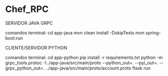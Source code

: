 # Chef_RPC

SERVIDOR JAVA GRPC

comandos terminal:
cd app-java
mvn clean install -DskipTests
mvn spring-boot:run

CLIENTE/SERVIDOR PYTHON 

comandos terminal:
cd app-python
pip install -r requirements.txt
python -m grpc_tools.protoc -I../app-java/src/main/proto --python_out=. --pyi_out=. --grpc_python_out=. ../app-java/src/main/proto/account.proto
flask run